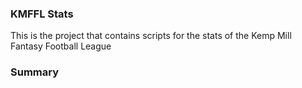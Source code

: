 ### KMFFL Stats

This is the project that contains scripts for the stats of the Kemp Mill Fantasy Football League

### Summary

